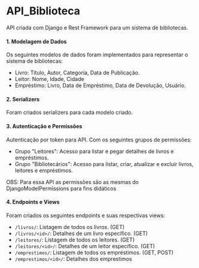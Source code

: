 # API_Biblioteca
API criada com Django e Rest Framework para um sistema de bibliotecas.


#### 1. Modelagem de Dados

Os seguintes modelos de dados foram implementados para representar o sistema de bibliotecas:

- Livro: Título, Autor, Categoria, Data de Publicação.
- Leitor: Nome, Idade, Cidade
- Empréstimo: Livro, Data de Empréstimo, Data de Devolução, Usuário.

#### 2. Serializers

Foram criados serializers para cada modelo criado. 

#### 3. Autenticação e Permissões

Autenticação por token para API. Com os seguintes grupos de permissões:

- Grupo "Leitores": Acesso para listar e pegar detalhes de livros e empréstimos.
- Grupo "Bibliotecários": Acesso para listar, criar, atualizar e excluir livros, leitores e empréstimos.

OBS: Para essa API as permissões são as mesmas do DjangoModelPermissions para fins didáticos

#### 4. Endpoints e Views

Foram criados os seguintes endpoints e suas respectivas views:

- `/livros/`: Listagem de todos os livros. (GET)
- `/livros/<id>/`: Detalhes de um livro específico. (GET)
- `/leitores/`: Listagem de todos os leitores. (GET)
- `/leitores/<id>/`: Detalhes de um leitor específico. (GET)
- `/emprestimos/`: Listagem de todos os empréstimos. (GET, POST)
- `/emprestimos/<id>/`: Detalhes dos emprestimos